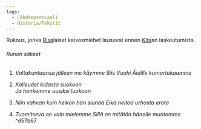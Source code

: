 ```yaml
---
tags:
  - Lähdemateriaali
  - Historia/Tekstit
---
```

Rukous, jonka [Risa](Risa.md)laiset kaivosmiehet lausuvat ennen [Kita](Kita.md)an laskeutumista.

###### Runon säkeet

1. *Valtakuntaansa jälleen me käymme 
Siis Vuohi Äidille kumartakaamme*

2. *Kalleudet kidasta suokoon  
Ja henkemme uusiksi luokoon* 

3. *Niin vahvan kuin heikon hän siunaa 
Eikä neitoa urhosta erota* 

4. *Tuomitseva on vain mielemme 
Sillä on mitätön hänelle muotomme* ^d57b67